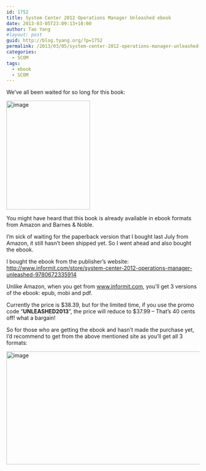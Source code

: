```yaml
---
id: 1752
title: System Center 2012 Operations Manager Unleashed ebook
date: 2013-03-05T23:09:13+10:00
author: Tao Yang
#layout: post
guid: http://blog.tyang.org/?p=1752
permalink: /2013/03/05/system-center-2012-operations-manager-unleashed-ebook/
categories:
  - SCOM
tags:
  - ebook
  - SCOM
---
```

We’ve all been waited for so long for this book:

<a href="http://blog.tyang.org/wp-content/uploads/2013/03/image4.png"><img style="background-image: none; padding-top: 0px; padding-left: 0px; display: inline; padding-right: 0px; border: 0px;" title="image" alt="image" src="http://blog.tyang.org/wp-content/uploads/2013/03/image_thumb3.png" width="218" height="284" border="0" /></a>

You might have heard that this book is already available in ebook formats from Amazon and Barnes &amp; Noble.

I’m sick of waiting for the paperback version that I bought last July from Amazon, it still hasn’t been shipped yet. So I went ahead and also bought the ebook.

I bought the ebook from the publisher’s website: <a title="http://www.informit.com/store/system-center-2012-operations-manager-unleashed-9780672335914" href="http://www.informit.com/store/system-center-2012-operations-manager-unleashed-9780672335914">http://www.informit.com/store/system-center-2012-operations-manager-unleashed-9780672335914</a>

Unlike Amazon, when you get from <a href="http://www.informit.com">www.informit.com</a>, you’ll get 3 versions of the ebook: epub, mobi and pdf.

Currently the price is $38.39, but for the limited time, if you use the promo code “<strong>UNLEASHED2013</strong>”, the price will reduce to $37.99 – That’s 40 cents off! what a bargain!

So for those who are getting the ebook and hasn’t made the purchase yet, I’d recommend to get from the above mentioned site as you’ll get all 3 formats:

<a href="http://blog.tyang.org/wp-content/uploads/2013/03/image5.png"><img style="background-image: none; padding-top: 0px; padding-left: 0px; display: inline; padding-right: 0px; border: 0px;" title="image" alt="image" src="http://blog.tyang.org/wp-content/uploads/2013/03/image_thumb4.png" width="533" height="295" border="0" /></a>